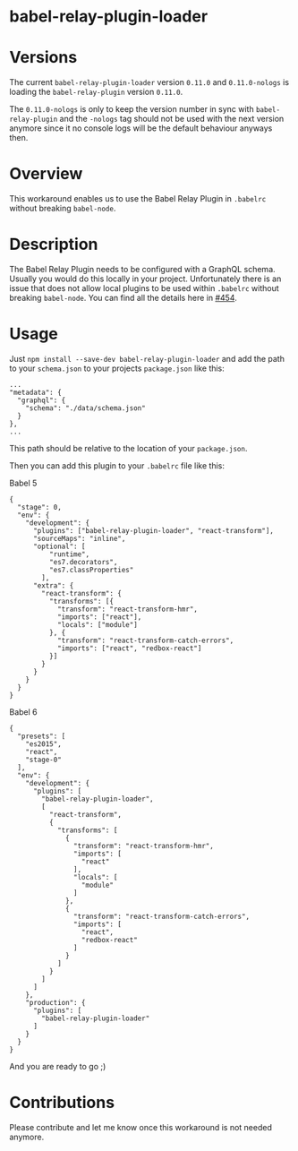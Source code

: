 babel-relay-plugin-loader
=========================

Versions
========
The current `babel-relay-plugin-loader` version `0.11.0` and `0.11.0-nologs` is loading the `babel-relay-plugin` version `0.11.0`.

The `0.11.0-nologs` is only to keep the version number in sync with `babel-relay-plugin` and the `-nologs` tag
should not be used with the next version anymore since it no console logs will be the default behaviour anyways then.

Overview
========
This workaround enables us to use the Babel Relay Plugin in `.babelrc` without breaking `babel-node`.

Description
===========
The Babel Relay Plugin needs to be configured with a GraphQL schema. Usually you would do this locally in your project.
Unfortunately there is an issue that does not allow local plugins to be used within `.babelrc` without breaking `babel-node`.
You can find all the details here in [#454](https://github.com/facebook/relay/issues/454).

Usage
=====
Just `npm install --save-dev babel-relay-plugin-loader` and add the path to your `schema.json` to your projects `package.json` like this:

    ...
    "metadata": {
      "graphql": {
        "schema": "./data/schema.json"
      }
    },
    ...

This path should be relative to the location of your `package.json`.

Then you can add this plugin to your `.babelrc` file like this:

Babel 5

    {
      "stage": 0,
      "env": {
        "development": {
          "plugins": ["babel-relay-plugin-loader", "react-transform"],
          "sourceMaps": "inline",
          "optional": [
              "runtime",
              "es7.decorators",
              "es7.classProperties"
            ],
          "extra": {
            "react-transform": {
              "transforms": [{
                "transform": "react-transform-hmr",
                "imports": ["react"],
                "locals": ["module"]
              }, {
                "transform": "react-transform-catch-errors",
                "imports": ["react", "redbox-react"]
              }]
            }
          }
        }
      }
    }

Babel 6

    {
      "presets": [
        "es2015",
        "react",
        "stage-0"
      ],
      "env": {
        "development": {
          "plugins": [
            "babel-relay-plugin-loader",
            [
              "react-transform",
              {
                "transforms": [
                  {
                    "transform": "react-transform-hmr",
                    "imports": [
                      "react"
                    ],
                    "locals": [
                      "module"
                    ]
                  },
                  {
                    "transform": "react-transform-catch-errors",
                    "imports": [
                      "react",
                      "redbox-react"
                    ]
                  }
                ]
              }
            ]
          ]
        },
        "production": {
          "plugins": [
            "babel-relay-plugin-loader"
          ]
        }
      }
    }

And you are ready to go ;)

Contributions
=============
Please contribute and let me know once this workaround is not needed anymore.
